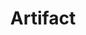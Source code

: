 ---
title: Artifact
crosslinks:
- DotA2
- ArtefactPorn
- PlayArtifact
- gwent
- hearthstone
- tf2
- Enhancement
- ArtifactGame
- livven
- HalfLife
- artifact_game
- redditrequest
---